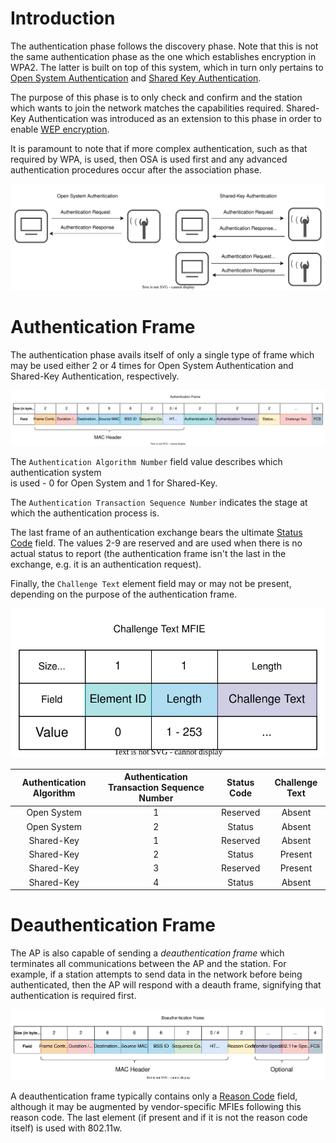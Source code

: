 # Introduction
The authentication phase follows the discovery phase. Note that this is not the same authentication phase as the one which establishes encryption in WPA2. The latter is built on top of this system, which in turn only pertains to [Open System Authentication](../Authentication%20&%20Association.md#open%20authentication) and [Shared Key Authentication](../Authentication%20&%20Association.md#shared%20key%20authentication).

The purpose of this phase is to only check and confirm and the station which wants to join the network matches the capabilities required. Shared-Key Authentication was introduced as an extension to this phase in order to enable [WEP encryption](../Encryption%20and%20Integrity.md#wireless-equivalent-privacy-wep).

It is paramount to note that if more complex authentication, such as that required by WPA, is used, then OSA is used first and any advanced authentication procedures occur after the association phase.

![](Resources/Images/802_11_authentication.svg)

# Authentication Frame

The authentication phase avails itself of only a single type of frame which may be used either 2 or 4 times for Open System Authentication and Shared-Key Authentication, respectively. 

![](Resources/Images/Authentication_Frame.svg)

The `Authentication Algorithm Number` field value describes which authentication system  
is used - 0 for Open System and 1 for Shared-Key.

The `Authentication Transaction Sequence Number` indicates the stage at which the authentication process is.

The last frame of an authentication exchange bears the ultimate [Status Code](../../../../index.md#status-code-field) field. The values 2-9 are reserved and are used when there is no actual status to report (the authentication frame isn't the last in the exchange, e.g. it is an authentication request).

Finally, the `Challenge Text` element field may or may not be present, depending on the purpose of the authentication frame.

![](Resources/Images/Challenge_Text_MFIE.svg)

|Authentication Algorithm| Authentication Transaction Sequence Number|Status Code|Challenge Text|
|:---------------------------:|:----------------------------------------------:|:-------:|:-----:|
|Open System|1|Reserved|Absent|
|Open System|2|Status|Absent|
|Shared-Key|1|Reserved|Absent|
|Shared-Key|2|Status|Present|
|Shared-Key|3|Reserved|Present|
|Shared-Key|4|Status|Absent

# Deauthentication Frame

The AP is also capable of sending a *deauthentication frame* which terminates all communications between the AP and the station. For example, if a station attempts to send data in the network before being authenticated, then the AP will respond with a deauth frame, signifying that authentication is required first.

![](Resources/Images/Deauthentication_Frame.svg)

A deauthentication frame typically contains only a [Reason Code](../../../../index.md#reason-code-field) field, although it may be augmented by vendor-specific MFIEs following this reason code. The last element (if present and if it is not the reason code itself) is used with 802.11w.

